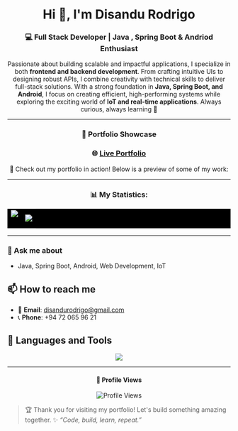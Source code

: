 
<h1 align="center"> Hi 👋,  I'm Disandu Rodrigo </h1>  
<h3 align="center"> 💻 Full Stack Developer | Java , Spring Boot & Andriod Enthusiast</h3>


  <div align="center">
    
Passionate about building scalable and impactful applications, I specialize in both **frontend and backend development**. From crafting intuitive UIs to designing robust APIs, I combine creativity with technical skills to deliver full-stack solutions. With a strong foundation in **Java, Spring Boot, and Android**, I focus on creating efficient, high-performing systems while exploring the exciting world of **IoT and real-time applications**. Always curious, always learning 🚀  

---


  
### 🎥 **Portfolio Showcase**


### 🌐 [Live Portfolio]()

🚀 Check out my portfolio in action! Below is a preview of some of my work:

---

<h3 align="center"> 📊 My Statistics:</h3>
<p align="center">
<table align="center" style="background-color: black;">
<tr border="none">
<td width="50%" align="center">
  
  <img  align="center"  src="https://github-readme-stats.vercel.app/api?username=DisanduRodrigo&show_icons=true&locale=en&theme=dark" />
  <br></br>
</td>
<td width="50%" align="center">

  <img  align="center"  src="https://github-readme-stats.vercel.app/api/top-langs?username=DisanduRodrigo&show_icons=true&locale=en&layout=compact&theme=dark"/>
  
  </td>
</tr>
</table>

---

<!--## 💡 Skills & Technologies

| **Category**     | **Tools & Frameworks** |
|------------------|------------------------:|
| **Frontend**     | ![JavaScript](https://img.shields.io/badge/-JavaScript-F7DF1E?logo=javascript&logoColor=black) ![HTML5](https://img.shields.io/badge/-HTML5-E34F26?logo=html5&logoColor=white) ![CSS3](https://img.shields.io/badge/-CSS3-1572B6?logo=css3&logoColor=white) ![React](https://img.shields.io/badge/-React-61DAFB?logo=react&logoColor=white) ![Next.js](https://img.shields.io/badge/-Next.js-000000?logo=nextdotjs&logoColor=white) ![TypeScript](https://img.shields.io/badge/-TypeScript-3178C6?logo=typescript&logoColor=white) ![Bootstrap](https://img.shields.io/badge/-Bootstrap-7952B3?logo=bootstrap&logoColor=white) |
| **Backend**      | ![Java](https://img.shields.io/badge/-Java-007396?logo=java&logoColor=white) ![Spring Boot](https://img.shields.io/badge/-Spring%20Boot-6DB33F?logo=spring&logoColor=white) ![Node.js](https://img.shields.io/badge/-Node.js-339933?logo=node.js&logoColor=white) ![Laravel](https://img.shields.io/badge/-Laravel-FF2D20?logo=laravel&logoColor=white) ![PHP](https://img.shields.io/badge/-PHP-777BB4?logo=php&logoColor=white) ![Python](https://img.shields.io/badge/-Python-3776AB?logo=python&logoColor=white) **Hibernate** |
| **Database**     | ![MySQL](https://img.shields.io/badge/-MySQL-4479A1?logo=mysql&logoColor=white) ![Firebase](https://img.shields.io/badge/-Firebase-FFCA28?logo=firebase&logoColor=black) |
| **UI Frameworks**| ![Bootstrap](https://img.shields.io/badge/-Bootstrap-7952B3?logo=bootstrap&logoColor=white) |
| **Other**        | ![Git](https://img.shields.io/badge/-Git-F05032?logo=git&logoColor=white) ![GitHub](https://img.shields.io/badge/-GitHub-181717?logo=github&logoColor=white) ![Postman](https://img.shields.io/badge/-Postman-FF6C37?logo=postman&logoColor=white) ![Arduino](https://img.shields.io/badge/-Arduino-00979D?logo=arduino&logoColor=white) ![Android Studio](https://img.shields.io/badge/-Android%20Studio-3DDC84?logo=android&logoColor=white) ![VS Code](https://img.shields.io/badge/-VS%20Code-007ACC?logo=visualstudiocode&logoColor=white) ![IntelliJ IDEA](https://img.shields.io/badge/-IntelliJ%20IDEA-000000?logo=intellijidea&logoColor=white) |

---

-->
</div>






### 💬 Ask me about  
- Java, Spring Boot, Android, Web Development, IoT  


## 📫 **How to reach me**

- 📧 **Email**: [disandurodrigo@gmail.com](mailto:disandurodrigo@gmail.com)
- 📞 **Phone**: +94 72 065 96 21
<!-- - **<a href="https://linkedin.com/in/disandu-rodrigo-b258701a7/" target="blank">
    <img align="center" src="https://raw.githubusercontent.com/rahuldkjain/github-profile-readme-generator/master/src/images/icons/Social/linked-in-alt.svg" alt="LinkedIn" height="15" width="25" />
  </a> **LinkedIn**:  [Disandu Rodrigo](https://linkedin.com/in/disandu-rodrigo-b258701a7)**
- **<a href="https://www.facebook.com/share/1gznbouusm/" target="blank">
    <img align="center" src="https://raw.githubusercontent.com/rahuldkjain/github-profile-readme-generator/master/src/images/icons/Social/facebook.svg" alt="Facebook" height="15" width="25" />
  </a> **FaceBook**:  [disandu.rodrigo](https://www.facebook.com/disandu.rodrigo/)**
 -->




## 🔧 Languages and Tools  
<p align="center">
  <img src="https://skillicons.dev/icons?i=java,spring,androidstudio,js,html,css,mysql,firebase,git,arduino,react,nodejs,laravel,php,,hibernate,ts,bootstrap,github,postman,nextjs,py,vscode,idea&perline=14" />  
</p>  

---
 
 <div align="center">

#### 👀 Profile Views  
![Profile Views](https://komarev.com/ghpvc/?username=DisanduRodrigo&label=Profile%20Views&color=0e75b6&style=flat)  
  

</div>

> 🏆 Thank you for visiting my portfolio! Let's build something amazing together.
> ✨ _“Code, build, learn, repeat.”_  

 






